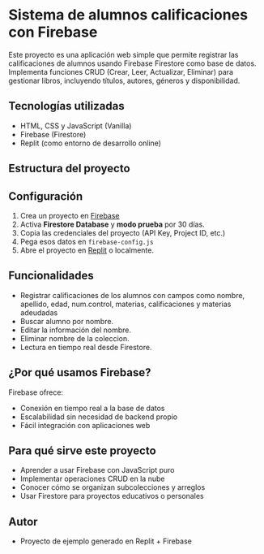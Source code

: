 # Sistema de alumnos calificaciones con Firebase

Este proyecto es una aplicación web simple que permite registrar las calificaciones de alumnos  usando Firebase Firestore como base de datos. Implementa funciones CRUD (Crear, Leer, Actualizar, Eliminar) para gestionar libros, incluyendo títulos, autores, géneros y disponibilidad.

## Tecnologías utilizadas

- HTML, CSS y JavaScript (Vanilla)
- Firebase (Firestore)
- Replit (como entorno de desarrollo online)

##  Estructura del proyecto


##  Configuración

1. Crea un proyecto en [Firebase](https://console.firebase.google.com/)
2. Activa **Firestore Database** y **modo prueba** por 30 días.
3. Copia las credenciales del proyecto (API Key, Project ID, etc.)
4. Pega esos datos en `firebase-config.js`
5. Abre el proyecto en [Replit](https://replit.com/) o localmente.

##  Funcionalidades

-  Registrar calificaciones de los alumnos con campos como nombre, apellido, edad, num.control, materias, calificaciones y materias adeudadas
-  Buscar alumno  por nombre.
-  Editar la información del nombre.
-  Eliminar nombre de la coleccion.
-  Lectura en tiempo real desde Firestore.

## ¿Por qué usamos Firebase?

Firebase ofrece:
- Conexión en tiempo real a la base de datos
- Escalabilidad sin necesidad de backend propio
- Fácil integración con aplicaciones web

##  Para qué sirve este proyecto

- Aprender a usar Firebase con JavaScript puro
- Implementar operaciones CRUD en la nube
- Conocer cómo se organizan subcolecciones y arreglos
- Usar Firestore para proyectos educativos o personales

##  Autor

- Proyecto de ejemplo generado en Replit + Firebase
